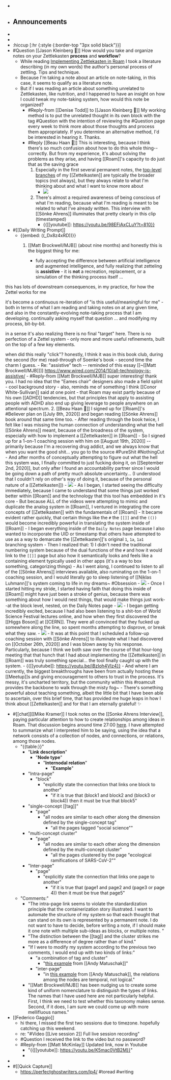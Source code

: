 - 
- ## Announcements
- 
- 
- :hiccup [:hr {:style {:border-top "3px solid black"}}]
- #Question   [[Jason Kleinberg 🎻]] How would you take and organize notes on your Zettlekasten __process__ and __workflow__?
    - While reading [Implementing Zettlekasten in Roam](https://www.roambrain.com/implementing-zettelkasten-in-roam/) I took a literature describing (in my own words) the author's personal process of zettling. Tips and technique.
    - Because I'm taking a note about an article on note-taking, in this case, it seems to qualify as a literature note. 
    - But if I was reading an article about something unrelated to Zettlekasten, like nutrition, and I happened to have an insight on how I could tweak my note-taking system, how would this note be organized?
        - #Reply-from [[Denise Todd]] to [[Jason Kleinberg 🎻]] My working method is to put the unrelated thought in its own block with the tag #Question with the intention of reviewing the #Question page every week to think more about those thoughts and process them appropriately. If you determine an alternative method, I'd be interested in hearing it. Thanks.  
        - #Reply [[Beau Haan 📌]] This is interesting, because I think there's so much confusion about how to do this whole thing--correctly. But from my experience, it's about solving the problems as they arise, and having [[Roam]]'s capacity to do just that as the saving grace
            1. Especially in the first several permanent notes, the [top-level branches](((sqgGzPGYL))) of my [[Zettelkasten]] are typically the broader topics (not always), but they always relate to what I'm thinking about and what I want to know more about
                - ![](https://firebasestorage.googleapis.com/v0/b/firescript-577a2.appspot.com/o/imgs%2Fapp%2Froam-book-club-2%2FeA-cYPLkdc.png?alt=media&token=40a0b856-69b9-4c34-9e42-7103d0a9d61f)
            2. There's almost a required awareness of being conscious of what I'm reading, because what I'm reading is meant to be related to what I've already written. This interview with [[Sönke Ahrens]] illuminates that pretty clearly in this clip (timestamped)
                - {{[[youtube]]: https://youtu.be/98EFiAxCLuY?t=810}}
- #[[Daily Writing Prompt]]
    - {{embed: ((_Dx8z4xRD))}}
        1. [[Matt Brockwell/MJB]] (about nine months) and honestly this is the biggest thing for me: 


            - fully accepting the difference between artificial intelligence and augmented intelligence, and fully realizing that zetteling is __assistive__ - it is __not__ a recreation, replacement, or a simulation of the thinking process itself ...

this has lots of downstream consequences, in my practice, for how the Zettel works for me

it's become a continuous re-iteration of "is this useful/meaningful for me" - both in terms of what I am reading and taking notes on at any given time, and also in the constantly-evolving note-taking process that I am developing. continually asking myself that question ... and modifying my process, bit-by-bit.

in a sense it's also realizing there is no final "target" here. There is no perfection of a Zettel system - only more and more useful refinements, built on the top of a few key elements.

when did this really "click"? honestly, I think it was in this book club, during the second (for me) read-through of Soenke's book - second time the charm I guess.
                - Re: "assistive" tech -- reminded of this essay [[~[[Matt Brockwell/MJB]]]]  https://www.wired.com/2014/10/all-technology-is-assistive/
                    - #Reply-from [[Matt Brockwell/MJB]] super interesting! thank you. I had no idea that the "Eames chair" designers also made a field splint - cool background story
                        - also, reminds me of something I think [[Conor White-Sullivan]] said at one point - that Roam may exist partly because of his own [[ADHD]] tendencies, but that principles that apply to assisting people with ADHD also end up giving leverage to people anywhere on an attentional spectrum.
        2. [[Beau Haan 📌]] I signed up for [[Roam]]'s #Believer plan on [[July 8th, 2020]] and began reading [[Sönke Ahrens]] book around that same time too.
            - After reading through the book twice, I felt like I was missing the human connection of understanding what the hell [[Sönke Ahrens]] meant, because of the broadness of the system, especially with how to implement a [[Zettelkasten]] in [[Roam]]
            - So I signed up for a 1-on-1 coaching session with him on [[August 19th, 2020]] -- primarily because I'm a recovering drug addict, and we always know that when you want the good shit... you go to the source #PureShit #NothingCut
            - And after months of conceptually attempting to figure out what the hell this system was, I finally committed to just fucking doing it, on [[September 2nd, 2020]], but only after I found an accountability partner since I would be going down a path of pretty much absolute uncertainty... (I understood that I couldn't rely on other's way of doing it, because of the personal nature of a [[Zettelkasten]])
                - ![](https://firebasestorage.googleapis.com/v0/b/firescript-577a2.appspot.com/o/imgs%2Fapp%2Froam-book-club-2%2FHfYGLyivaJ.png?alt=media&token=7553b58b-d1a8-4d6c-a3c2-927493a5f103)
            - As I began, I started seeing the difficulty immediately, because I came to understand that some things just worked better within [[Roam]] and the technology that this tool has embedded in it's core
            - But because ALL of the videos were attempting to mimic and duplicate the analog system in [[Roam]], I ventured in integrating the core concepts of [[Zettelkasten]] with the fundamentals of [[Roam]]
            - It became evident rather quickly, that certain things like the `#` the `[[]]` and the `(())` would become incredibly powerful in translating the system inside of [[Roam]]
            - I began everything inside of the `Daily Notes` page because I also wanted to incorporate the UID or timestamp that others have attempted to use as a way to demarcate the [[Zettelkasten]]'s original `1`, `1a`, `1a1` branching system
            - Then I realized that: 1) I didn't need the traditional numbering system because of the dual functions of the `#` and how it would link to the `[[]]` page but also how it semantically looks and feels like a containing element typically used in other apps (it's a way to box something, categorizing things)
            - As I went along, I continued to listen to all of the [[Sönke Ahrens]] interviews available, also ruminating on the 1-on-1 coaching session, and I would literally go to sleep listening of [[Niklas Luhmann]]'s system coming to life in my dreams~ #Obsession
                - ![](https://firebasestorage.googleapis.com/v0/b/firescript-577a2.appspot.com/o/imgs%2Fapp%2Froam-book-club-2%2FLOrvpZyD3G.png?alt=media&token=37a069d6-b3db-488f-a811-7c8ffe6f669e)
            - Once I started hitting my stride, I started having faith that doing this inside of [[Roam]] might have just been a stroke of genius, because there was something about how I would nest things, that would make things just work--at the block level, nested, on the Daily Notes page
                - ![](https://firebasestorage.googleapis.com/v0/b/firescript-577a2.appspot.com/o/imgs%2Fapp%2Froam-book-club-2%2F5ydHBciy7c.png?alt=media&token=d9d8e490-a95d-4648-ad39-efdd198b6894)
            - I began getting incredibly excited, because I had also been listening to a shit-ton of World Science Festival lectures online, and how when they first discovered the [[Higgs Boson]] at [[CERN]]. They were all convinced that they fucked up somewhere along the line, so spent months attempting to disprove, or break what they saw.
                - ![](https://firebasestorage.googleapis.com/v0/b/firescript-577a2.appspot.com/o/imgs%2Fapp%2Froam-book-club-2%2F9qMy6uNde-.png?alt=media&token=7befd01d-204d-4c46-ad38-43104473565e)
            - It was at this point that I scheduled a follow-up coaching session with [[Sönke Ahrens]] to illuminate what I had discovered on [[October 26th, 2020]] and I was blown away by his response. Particularly, because I think we both saw over the course of that hour-long meeting that that hunch that I had about implementing the [[Zettelkasten]] in [[Roam]] was truly something special... the tool finally caught up with the system.
                - {{[[youtube]]: https://youtu.be/iBzIoh4VIz4}}
            - And where I am currently, the biggest breakthroughs have been from actually hosting these [[Meetup]]s and giving encouragement to others to trust in the process. It's messy, it's uncharted territory, but the community within this #roamcult provides the backbone to walk through the misty fog~
            - There's something powerful about teaching something, albeit the little bit that I have been able to ascertain, over this brief time, that has provided me huge leaps in how I think about [[Zettelkasten]] and for that I am eternally grateful! ✨
- #[[chat]][[Mike Kramer]] I took notes on the [[Sonke Ahrens Interview]], paying particular attention to how to create relationships among ideas in Roam. That discussion begins around time 27:00 [here](https://us02web.zoom.us/rec/play/zYfGrF-AHTDstjL-KcNgFdoYNFNJjedhpNEiRO6vE0Bsqfsn8RhhfmW1hwxRWbvdPcoZ7CodDAvKmXCI.kqj_pJiskYQhSKCY?continueMode=true). I have attempted to summarize what I interpreted him to be saying, using the idea that a network consists of a collection of nodes, and connections, or relations, among those nodes. 
    - "{{table:}}"
        - "**Link description**"
            - "**Node type**"
                - "**Internodal relation**"
                    - "**Example**"
        - "Intra-page"
            - "block"
                - "explicitly state the connection that links one block to another"
                    - "if it is true that (block1 and block2 and (block3 or block4)) then it must be true that block5"
        - "single-concept [[tag]]"
            - "page"
                - "all nodes are similar to each other along the dimension defined by the single-concept tag"
                    - "all the pages tagged "social science""
        - "multi-concept cluster"
            - "page"
                - "all nodes are similar to each other along the dimension defined by the multi-concept cluster"
                    - "all the pages clustered by the page "ecological ramifications of SARS-CoV-2""
        - "Inter-page"
            - "page"
                - "explicitly state the connection that links one page to another"
                    - "if it is true that (page1 and page2 and (page3 or page 4)) then it must be true that page5"
    - "Comments:"
        - "The intra-page link seems to violate the standardization principle that the containerization story illustrated. I want to automate the structure of my system so that each thought that can stand on its own is represented by a permanent note. I do not want to have to decide, before writing a note, if I should make it one note with multiple sub-ideas as blocks, or multiple notes. "
        - "The distinction between the [[tag]] and the cluster strikes me more as a difference of degree rather than of kind."
        - "If I were to modify my system according to the previous two comments, I would end up with two kinds of links:"
            - "a combination of tag and cluster"
                - "[this example](https://notes.andymatuschak.org/%C2%A7Corporate_research_lab_practices) from [[Andy Matuschak]]"
            - "inter-page"
                - "in [this example](https://notes.andymatuschak.org/zVFGpprS64TzmKGNzGxq9FiCDnAnCPwRU5T) from [[Andy Matuschak]], the relations among the nodes are temporal, not logical."
        - "[[Matt Brockwell/MJB]] has been nudging us to create some kind of uniform nomenclature to distinguish the types of links. The names that I have used here are not particularly helpful. First, I think we need to test whether this taxonomy makes sense. Second, if it does, I am sure we could come up with more mellifluous names."
- [[Federico Gaggio]] 
    - hi there, I missed the first two sessions due to timezone. hopefully catching up this weekend. 
    - re: "#Video [[Live session 2]] Full live session recording"
    - #Question    I received the link to the video but no password?
    - #Reply-from [[Matt McKinlay]] Updated link, now in Youtube
        - "{{[[youtube]]: https://youtu.be/K5mac0VtB2M}}"
        - 
- 
- #[[Quick Capture]]
    - https://perfectghostwriters.com/lp4/ #toread #writing
